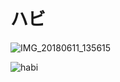 # ハビ

![IMG_20180611_135615](F:\Documents\设计\ハビ\IMG_20180611_135615.jpg)

![habi](F:\Documents\设计\ハビ\habi.png)


